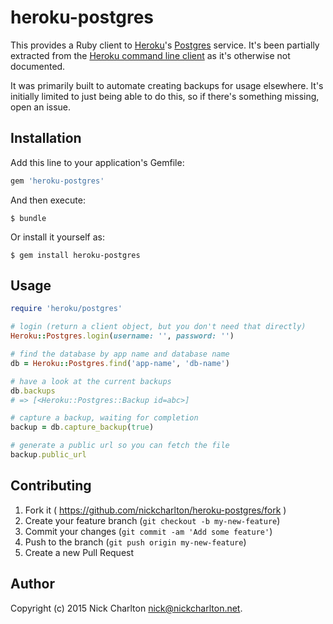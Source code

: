 # heroku-postgres

This provides a Ruby client to [Heroku][]'s [Postgres][] service. It's been
partially extracted from the [Heroku command line client][heroku-cli] as it's
otherwise not documented.

It was primarily built to automate creating backups for usage elsewhere. It's
initially limited to just being able to do this, so if there's something
missing, open an issue.

## Installation

Add this line to your application's Gemfile:

```ruby
gem 'heroku-postgres'
```

And then execute:

    $ bundle

Or install it yourself as:

    $ gem install heroku-postgres

## Usage

```ruby
require 'heroku/postgres'

# login (return a client object, but you don't need that directly)
Heroku::Postgres.login(username: '', password: '')

# find the database by app name and database name
db = Heroku::Postgres.find('app-name', 'db-name')

# have a look at the current backups
db.backups
# => [<Heroku::Postgres::Backup id=abc>]

# capture a backup, waiting for completion
backup = db.capture_backup(true)

# generate a public url so you can fetch the file
backup.public_url
```

## Contributing

1. Fork it ( https://github.com/nickcharlton/heroku-postgres/fork )
2. Create your feature branch (`git checkout -b my-new-feature`)
3. Commit your changes (`git commit -am 'Add some feature'`)
4. Push to the branch (`git push origin my-new-feature`)
5. Create a new Pull Request

## Author

Copyright (c) 2015 Nick Charlton <nick@nickcharlton.net>.

[Heroku]: https://www.heroku.com/home
[Postgres]: https://www.heroku.com/postgres
[heroku-cli]: https://github.com/heroku/heroku
